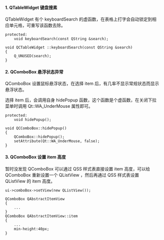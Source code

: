 #### 1. QTableWidget 键盘搜素

QTableWidget 有个 keyboardSearch 的虚函数，在表格上打字会自动锁定到相应单元格，可重写该函数去除。

```
protected:
    void keyboardSearch(const QString &search);

void QCTableWidget ::keyboardSearch(const QString &search)
{
    Q_UNUSED(search);
}
```



#### 2. QComboBox 悬浮状态异常

QComboBox 设置鼠标悬浮状态，在选择 item 后，有几率不显示常规状态而显示悬浮状态。

选择 item 后，会调用自身 hidePopup 函数，这个函数是个虚函数，在关闭下拉菜单时调用 Qt::WA_UnderMouse 属性即可。

```
protected:
    void hidePopup();
    
void QCComboBox::hidePopup()
{
    QComboBox::hidePopup();
    setAttribute(Qt::WA_UnderMouse, false);
}
```



#### 3. QComboBox 设置 item 高度

暂时没发现 QComboBox 可以通过 QSS 样式表直接设置 item 高度，可以给 QComboBox  重新设置一个 QListView ，然后再通过 QSS 样式表设置 QListView  的 item 高度。

```
ui->comboBox->setView(new QListView());

QComboBox QAbstractItemView 
{
	...
}
QComboBox QAbstractItemView::item
{
	...
	min-height:40px;
}
```


